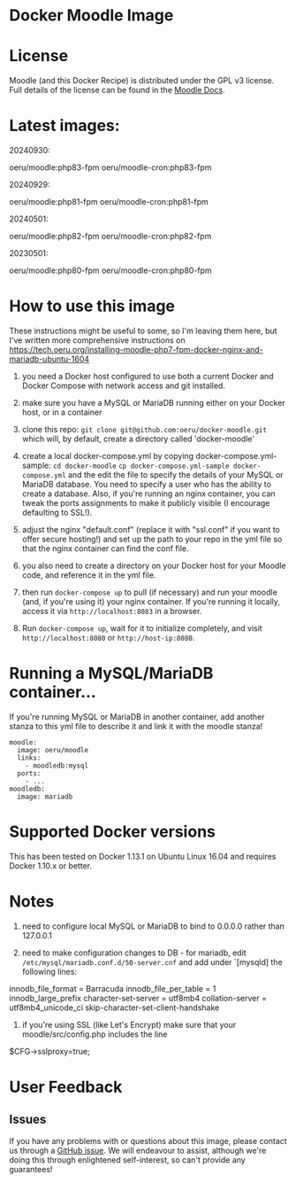 Docker Moodle Image
===================
# License

Moodle (and this Docker Recipe) is distributed under the GPL v3 license. Full details of the license can be found in the [Moodle Docs](https://docs.moodle.org/dev/License).


# Latest images:


20240930:

oeru/moodle:php83-fpm
oeru/moodle-cron:php83-fpm

20240929:

oeru/moodle:php81-fpm
oeru/moodle-cron:php81-fpm

20240501:

oeru/moodle:php82-fpm
oeru/moodle-cron:php82-fpm

20230501:

oeru/moodle:php80-fpm
oeru/moodle-cron:php80-fpm


# How to use this image

These instructions might be useful to some, so I'm leaving them here, but I've written more comprehensive instructions on https://tech.oeru.org/installing-moodle-php7-fpm-docker-nginx-and-mariadb-ubuntu-1604

1. you need a Docker host configured to use both a current Docker and Docker Compose with network access and git installed.  

1. make sure you have a MySQL or MariaDB running either on your Docker host, or in a container

1. clone this repo:
`git clone git@github.com:oeru/docker-moodle.git`
which will, by default, create a directory called 'docker-moodle'

1. create a local docker-compose.yml by copying docker-compose.yml-sample:
`cd docker-moodle`
`cp docker-compose.yml-sample docker-compose.yml`
and the edit the file to specify the details of your MySQL or MariaDB database. You need to specify a user who has the ability to create a database. Also, if you're running an nginx container, you can tweak the ports assignments to make it publicly visible (I encourage defaulting to SSL!).

1. adjust the nginx "default.conf" (replace it with "ssl.conf" if you want to offer secure hosting!) and set up the path to your repo in the yml file so that the nginx container can find the conf file.

1. you also need to create a directory on your Docker host for your Moodle code, and reference it in the yml file.

1. then run
`docker-compose up`
to pull (if necessary) and run your moodle (and, if you're using it) your nginx container. If you're running it locally, access it via `http://localhost:8083` in a browser.

1. Run `docker-compose up`, wait for it to initialize completely, and visit `http://localhost:8080` or `http://host-ip:8080`.

# Running a MySQL/MariaDB container...

If you're running MySQL or MariaDB in another container, add another stanza to this yml file to describe it and link it with the moodle stanza!

    moodle:
	  image: oeru/moodle
	  links:
	    - moodledb:mysql
	  ports:
	    - ...
    moodledb:
	  image: mariadb

# Supported Docker versions

This has been tested on Docker 1.13.1 on Ubuntu Linux 16.04 and requires Docker 1.10.x or better.

# Notes

1. need to configure local MySQL or MariaDB to bind to 0.0.0.0 rather than 127.0.0.1

1. need to make configuration changes to DB - for mariadb, edit `/etc/mysql/mariadb.conf.d/50-server.cnf` and add under `[mysqld] the following lines:


  innodb_file_format = Barracuda
  innodb_file_per_table = 1
  innodb_large_prefix
  character-set-server = utf8mb4
  collation-server = utf8mb4_unicode_ci
  skip-character-set-client-handshake

1. if you're using SSL (like Let's Encrypt) make sure that your moodle/src/config.php includes the line 

  $CFG->sslproxy=true;


# User Feedback

## Issues

If you have any problems with or questions about this image, please contact us through a [GitHub issue](https://github.com/oeru/docker-moodle/issues). We will endeavour to assist, although we're doing this through enlightened self-interest, so can't provide any guarantees!
